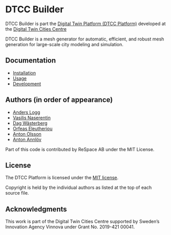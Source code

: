 # DTCC Builder

DTCC Builder is part the
[Digital Twin Platform (DTCC Platform)](https://gitlab.com/dtcc-platform)
developed at the
[Digital Twin Cities Centre](https://dtcc.chalmers.se/)

DTCC Builder is a mesh generator for automatic, efficient, and robust
mesh generation for large-scale city modeling and simulation.

## Documentation

* [Installation](./doc/installation.md)
* [Usage](./doc/installation.md)
* [Development](./doc/development.md)

## Authors (in order of appearance)

* [Anders Logg](http://anders.logg.org)
* [Vasilis Naserentin](https://www.chalmers.se/en/Staff/Pages/vasnas.aspx)
* [Dag Wästerberg](https://chalmersindustriteknik.se/sv/medarbetare/dag-wastberg/)
* [Orfeas Eleutheriou](http://orfeasel.com/)
* [Anton Olsson](mailto:anton.j.olsson@bredband.net)
* [Anton Annlöv](mailto:annlova@student.chalmers.se)

Part of this code is contributed by ReSpace AB under the MIT License.

## License

The DTCC Platform is licensed under the [MIT
license](https://opensource.org/licenses/MIT).

Copyright is held by the individual authors as listed at the top of
each source file.

## Acknowledgments

This work is part of the Digital Twin Cities Centre supported by
Sweden’s Innovation Agency Vinnova under Grant No. 2019-421 00041.
